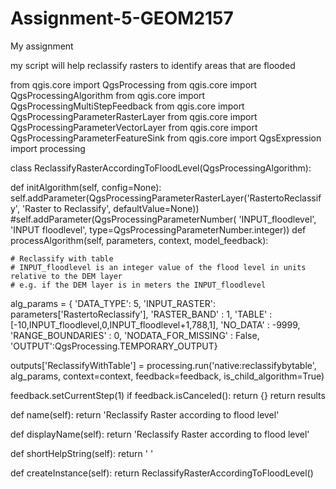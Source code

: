 # Assignment-5-GEOM2157
My assignment 

my script will help reclassify rasters to identify areas that are flooded

from qgis.core import QgsProcessing
from qgis.core import QgsProcessingAlgorithm
from qgis.core import QgsProcessingMultiStepFeedback
from qgis.core import QgsProcessingParameterRasterLayer
from qgis.core import QgsProcessingParameterVectorLayer
from qgis.core import QgsProcessingParameterFeatureSink
from qgis.core import QgsExpression
import processing


class ReclassifyRasterAccordingToFloodLevel(QgsProcessingAlgorithm):

def initAlgorithm(self, config=None):
  self.addParameter(QgsProcessingParameterRasterLayer('RastertoReclassify', 'Raster to Reclassify', defaultValue=None))
  #self.addParameter(QgsProcessingParameterNumber( 'INPUT_floodlevel', 'INPUT floodlevel', type=QgsProcessingParameterNumber.integer))
def processAlgorithm(self, parameters, context, model_feedback):


    # Reclassify with table
    # INPUT_floodlevel is an integer value of the flood level in units relative to the DEM layer 
    # e.g. if the DEM layer is in meters the INPUT_floodlevel
alg_params = {
    'DATA_TYPE': 5,
    'INPUT_RASTER': parameters['RastertoReclassify'],
    'RASTER_BAND' : 1,
    'TABLE' : [-10,INPUT_floodlevel,0,INPUT_floodlevel+1,788,1], 
    'NO_DATA' : -9999, 
    'RANGE_BOUNDARIES' : 0,
    'NODATA_FOR_MISSING' : False, 
    'OUTPUT':QgsProcessing.TEMPORARY_OUTPUT}


outputs['ReclassifyWithTable'] = processing.run('native:reclassifybytable', alg_params, context=context, feedback=feedback, is_child_algorithm=True)

feedback.setCurrentStep(1)
if feedback.isCanceled():
    return {}
return results


def name(self):
  return 'Reclassify Raster according to flood level'

def displayName(self):
  return 'Reclassify Raster according to flood level'

def shortHelpString(self):
  return ' '

def createInstance(self):
  return ReclassifyRasterAccordingToFloodLevel()
